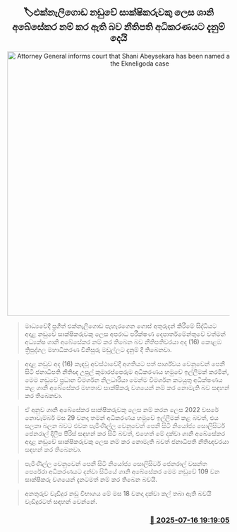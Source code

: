 <p align='center'><b><h2 align='center' title='Attorney General informs court that Shani Abeysekara has been named as a witness in the Ekneligoda case'>🏷එක්නැලිගොඩ නඩුවේ සාක්ෂිකරුවකු ලෙස ශානි අබේසේකර නම් කර ඇති බව නීතිපති අධිකරණයට දැනුම් දෙයි</h2></b></p>
<p align='center'><img src='https://helakuru.sgp1.cdn.digitaloceanspaces.com/esana/images/lib/shani-abeysekara[1].jpg' width='600' alt='Attorney General informs court that Shani Abeysekara has been named as a witness in the Ekneligoda case'></p>

> මාධ්‍යවේදී ප්‍රගීත් එක්නැලිගොඩ පැහැරගෙන ගොස් අතුරුදන් කිරීමේ සිද්ධියට අදාළ නඩුවේ සාක්ෂිකරුවකු ලෙස අපරාධ පරීක්ෂණ දෙපාර්තමේන්තුවේ වත්මන් අධ්‍යක්ෂ ශානි අබේසේකර නම් කර තිබෙන බව නීතිපතිවරයා අද (16) කොළඹ ත්‍රිපුද්ගල මහාධිකරණ විනිසුරු මඩුල්ලට දැනුම් දී තිබෙනවා.

> අදාළ නඩුව අද (16) කැඳවූ අවස්ථාවේදී අගතියට පත් පාර්ශ්වය වෙනුවෙන් පෙනී සිටි ජනාධිපති නීතිඥ උපුල් කුමාරප්පෙරුම අධිකරණය හමුවේ ඉල්ලීමක් කරමින්, මෙම නඩුවේ ප්‍රධාන විමර්ශන නිලධාරියා මෙන්ම විමර්ශන කටයුතු අධීක්ෂණය කළ ශානි අබේසේකර මහතාව සාක්ෂිකරු වශයෙන් නම් කර නොමැති බව සඳහන් කර තිබෙනවා.

> ඒ අනුව ශානි අබේසේකර සාක්ෂිකරුවකු ලෙස නම් කරන ලෙස 2022 වසරේ නොවැම්බර් මස 29 වනදා තමන් අධිකරණය හමුවේ ඉල්ලීමක් කළ බවත්, එය සලකා බලන බවට එවක පැමිණිල්ල වෙනුවෙන් පෙනී සිටි නියෝජ්‍ය සොලිසිටර් ජෙනරාල් දිලීප පීරිස් සඳහන් කර සිටි බවත්, එහෙත් මේ දක්වා ශානි අබේසේකර අදාළ නඩුවේ සාක්ෂිකරුවකු ලෙස නම් කර නොමැති බවත් ජනාධිපති නීතිඥවරයා සඳහන් කර තිබෙනවා.

> පැමිණිල්ල වෙනුවෙන් පෙනී සිටි නියෝජ්‍ය සොලිසිටර් ජෙනරාල් වසන්ත පෙරේරා අධිකරණයට දන්වා සිටියේ ශානි අබේසේකර මෙම නඩුවේ 109 වන සාක්ෂිකරු වශයෙන් දැනටමත් නම් කර තිබෙන බවයි.

> අනතුරුව වැඩිදුර නඩු විභාගය මේ මස 18 වනදා දක්වා කල් තබා ඇති බවයි වැඩිදුරටත් සඳහන් වෙන්නේ.



<h3 align='right'><a href='https://www.helakuru.lk/esana/p/111919/'>📅 2025-07-16 19:19:05</a></h3>
